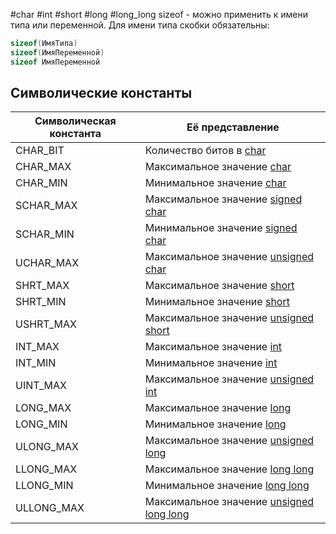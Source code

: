 #char #int #short #long #long_long
sizeof - можно применить к имени типа или переменной. Для имени типа скобки обязательны:
```cpp
sizeof(ИмяТипа)
sizeof(ИмяПеременной)
sizeof ИмяПеременной
```
## Символические константы
| Символическая константа | Её представление                                                                                                         |
| ----------------------- | ------------------------------------------------------------------------------------------------------------------------ |
| CHAR_BIT                | Количество битов в [char](obsidian://open?vault=%D0%A1%2B%2B&file=char%26signed%20char%26unsigned%20char)                |
| CHAR_MAX                | Максимальное значение [char](obsidian://open?vault=%D0%A1%2B%2B&file=char%26signed%20char%26unsigned%20char)             |
| CHAR_MIN                | Минимальное значение [char](obsidian://open?vault=%D0%A1%2B%2B&file=char%26signed%20char%26unsigned%20char)              |
| SCHAR_MAX               | Максимальное значение [signed char](obsidian://open?vault=%D0%A1%2B%2B&file=char%26signed%20char%26unsigned%20char)      |
| SCHAR_MIN               | Минимальное значение [signed char](obsidian://open?vault=%D0%A1%2B%2B&file=char%26signed%20char%26unsigned%20char)       |
| UCHAR_MAX               | Максимальное значение [unsigned char](obsidian://open?vault=%D0%A1%2B%2B&file=char%26signed%20char%26unsigned%20char)    |
| SHRT_MAX                | Максимальное значение [short](obsidian://open?vault=%D0%A1%2B%2B&file=short%26unsigned%20short)                          |
| SHRT_MIN                | Минимальное значение [short](obsidian://open?vault=%D0%A1%2B%2B&file=short%26unsigned%20short)                           |
| USHRT_MAX               | Максимальное значение [unsigned short](obsidian://open?vault=%D0%A1%2B%2B&file=short%26unsigned%20short)                 |
| INT_MAX                 | Максимальное значение [int](obsidian://open?vault=%D0%A1%2B%2B&file=int%26unsigned%20int)                                |
| INT_MIN                 | Минимальное значение [int](obsidian://open?vault=%D0%A1%2B%2B&file=int%26unsigned%20int)                                 |
| UINT_MAX                | Максимальное значение [unsigned int](obsidian://open?vault=%D0%A1%2B%2B&file=int%26unsigned%20int)                       |
| LONG_MAX                | Максимальное значение [long](obsidian://open?vault=%D0%A1%2B%2B&file=long%26unsigned%20long)                             |
| LONG_MIN                | Минимальное значение [long](obsidian://open?vault=%D0%A1%2B%2B&file=long%26unsigned%20long)                              |
| ULONG_MAX               | Максимальное значение [unsigned long](obsidian://open?vault=%D0%A1%2B%2B&file=long%26unsigned%20long)                    |
| LLONG_MAX               | Максимальное значение [long long](obsidian://open?vault=%D0%A1%2B%2B&file=long%20long%26unsigned%20long%20long)          |
| LLONG_MIN               | Минимальное значение [long long](obsidian://open?vault=%D0%A1%2B%2B&file=long%20long%26unsigned%20long%20long)           |
| ULLONG_MAX              | Максимальное значение [unsigned long long](obsidian://open?vault=%D0%A1%2B%2B&file=long%20long%26unsigned%20long%20long) |

